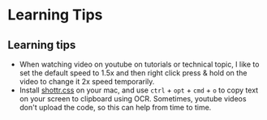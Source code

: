 # Learning Tips

## Learning tips

- When watching video on youtube on tutorials or technical topic, I like to set the default speed to 1.5x and then right click press & hold on the video to change it 2x speed temporarily.
- Install [shottr.css](https://shottr.cc/) on your mac, and use `ctrl` + `opt` + `cmd` + `o` to copy text on your screen to clipboard using OCR. Sometimes, youtube videos don't upload the code, so this can help from time to time.
